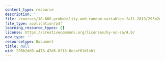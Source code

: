 ```yaml
---
content_type: resource
description: ''
file: /courses/18-600-probability-and-random-variables-fall-2019/295b2dd0a47647d68f188ecaf01d1bb1_MIT18_600F19_lec4.pdf
file_type: application/pdf
learning_resource_types: []
license: https://creativecommons.org/licenses/by-nc-sa/4.0/
ocw_type: ''
resourcetype: Document
title: null
uid: 295b2dd0-a476-47d6-8f18-8ecaf01d1bb1
---
```

